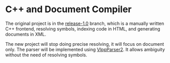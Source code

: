 # C++ and Document Compiler

The original project is in the [release-1.0](https://github.com/vczh-libraries/Document/tree/release-1.0) branch,
which is a manually written C++ frontend, resolving symbols, indexing code in HTML, and generating documents in XML.

The new project will stop doing precise resolving, it will focus on document only.
The parser will be implemented using [VlppParser2](https://github.com/vczh-libraries/VlppParser2).
It allows ambiguity without the need of resolving symbols.
